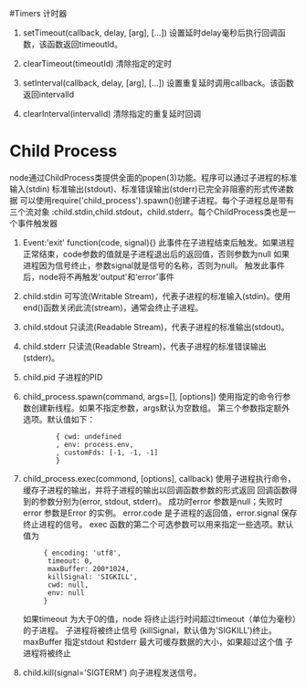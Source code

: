 #Timers 计时器

1. setTimeout(callback, delay, [arg], [...])
    设置延时delay毫秒后执行回调函数，该函数返回timeoutld。
    
2. clearTimeout(timeoutId)
    清除指定的定时
    
3. setInterval(callback, delay, [arg], [...])
    设置重复延时调用callback。该函数返回intervalId
    
4. clearInterval(intervalId)
    清除指定的重复延时回调
    
  # Child Process
   node通过ChildProcess类提供全面的popen(3)功能。程序可以通过子进程的标准输入(stdin)
标准输出(stdout)、标准错误输出(stderr)已完全非阻塞的形式传递数据
    可以使用require('child_process').spawn()创建子进程。每个子进程总是带有三个流对象
:child.stdin,child.stdout，child.stderr。每个ChildProcess类也是一个事件触发器

1. Event:'exit'
    function(code, signal){}
    此事件在子进程结束后触发。如果进程正常结束，code参数的值就是子进程退出后的返回值，否则参数为null
    如果进程因为信号终止，参数signal就是信号的名称，否则为null。
    触发此事件后，node将不再触发'output'和‘error’事件
    
2. child.stdin
    可写流(Writable Stream)，代表子进程的标准输入(stdin)。使用end()函数关闭此流(stream)，通常会终止子进程。
    
3. child.stdout
    只读流(Readable Stream)，代表子进程的标准输出(stdout)。
    
4. child.stderr
    只读流(Readable Stream)，代表子进程的标准错误输出(stderr)。
    
5. child.pid
    子进程的PID

6. child_process.spawn(command, args=[], [options])
    使用指定的命令行参数创建新线程。如果不指定参数，args默认为空数组。
    第三个参数指定额外选项。默认值如下：
               
               { cwd: undefined
               , env: process.env,
               , customFds: [-1, -1, -1]
               }
    
7. child_process.exec(commond, [options], callback)
    使用子进程执行命令，缓存子进程的输出，并将子进程的输出以回调函数参数的形式返回
    回调函数得到的参数分别为(error, stdout, stderr)。
    成功时error 参数是null；失败时error 参数是Error 的实例。 
    error.code 是子进程的返回值，error.signal 保存终止进程的信号。
    exec 函数的第二个可选参数可以用来指定一些选项。默认值为
                              
            { encoding: 'utf8',
             timeout: 0,
             maxBuffer: 200*1024, 
             killSignal: 'SIGKILL',
             cwd: null, 
             env: null
            }
    如果timeout 为大于0的值，node 将终止运行时间超过timeout（单位为毫秒）的子进程。
    子进程将被终止信号 (killSignal，默认值为'SIGKILL')终止。
    maxBuffer 指定stdout 和stderr 最大可缓存数据的大小，如果超过这个值 子进程将被终止

8. child.kill(signal='SIGTERM')
    向子进程发送信号。
    